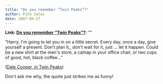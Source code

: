 ```yaml
---
title: "Do you remember “Twin Peaks”?"
author: Pito Salas
date: 2007-04-27
---
```


**Link: [Do you remember “Twin Peaks”?](None):** ""

"Harry, I'm going to let you in on a little secret. Every day, once a day,
give yourself a present. Don't plan it,, don't wait for it, just … let it
happen. Could be a new shirt at the men's store, a catnap in your office
chair, or two cups of good, hot, black coffee…"

([Dale Cooper, in Twin Peaks](<http://www.imdb.com/title/tt0098936/quotes>))  

  
Don't ask me why, the quote just strikes me as funny!  


